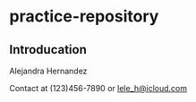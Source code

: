 # practice-repository
## Introducation
Alejandra Hernandez

Contact at (123)456-7890 or lele_h@icloud.com
